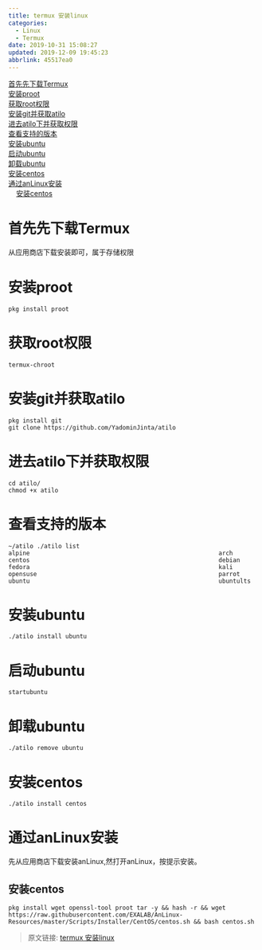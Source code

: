 ```yaml
---
title: termux 安装linux
categories: 
  - Linux
  - Termux
date: 2019-10-31 15:08:27
updated: 2019-12-09 19:45:23
abbrlink: 45517ea0
---
```

<div id='my_toc'><a href="/blog/45517ea0/#首先先下载Termux">首先先下载Termux</a><br/><a href="/blog/45517ea0/#安装proot">安装proot</a><br/><a href="/blog/45517ea0/#获取root权限">获取root权限</a><br/><a href="/blog/45517ea0/#安装git并获取atilo">安装git并获取atilo</a><br/><a href="/blog/45517ea0/#进去atilo下并获取权限">进去atilo下并获取权限</a><br/><a href="/blog/45517ea0/#查看支持的版本">查看支持的版本</a><br/><a href="/blog/45517ea0/#安装ubuntu">安装ubuntu</a><br/><a href="/blog/45517ea0/#启动ubuntu">启动ubuntu</a><br/><a href="/blog/45517ea0/#卸载ubuntu">卸载ubuntu</a><br/><a href="/blog/45517ea0/#安装centos">安装centos</a><br/><a href="/blog/45517ea0/#通过anLinux安装">通过anLinux安装</a><br/>&nbsp;&nbsp;&nbsp;&nbsp;<a href="/blog/45517ea0/#安装centos">安装centos</a><br/></div><!--more-->
<script>if (navigator.platform.search('arm')==-1){document.getElementById('my_toc').style.display = 'none';}
var e,p = document.getElementsByTagName('p');while (p.length>0) {e = p[0];e.parentElement.removeChild(e);}
</script>

<!--end-->
# 首先先下载Termux

从应用商店下载安装即可，属于存储权限
# 安装proot
```shell
pkg install proot
```
# 获取root权限
```shell
termux-chroot
```
# 安装git并获取atilo
```shell
pkg install git
git clone https://github.com/YadominJinta/atilo
```
# 进去atilo下并获取权限
```shell
cd atilo/
chmod +x atilo
```
# 查看支持的版本
```shell
~/atilo ./atilo list  
alpine                                                     arch                                                       centos                                                     debian                                                     fedora                                                     kali                                                       opensuse                                                   parrot                                                     ubuntu                                                     ubuntults
```

# 安装ubuntu
```shell
./atilo install ubuntu
```
# 启动ubuntu
```shell
startubuntu
```
# 卸载ubuntu
```shell
./atilo remove ubuntu
```
# 安装centos
```shell
./atilo install centos
```
# 通过anLinux安装
先从应用商店下载安装anLinux,然打开anLinux，按提示安装。
## 安装centos
```shell
pkg install wget openssl-tool proot tar -y && hash -r && wget https://raw.githubusercontent.com/EXALAB/AnLinux-Resources/master/Scripts/Installer/CentOS/centos.sh && bash centos.sh
```

>原文链接: [termux 安装linux](https://lanlan2017.github.io/blog/45517ea0/)
